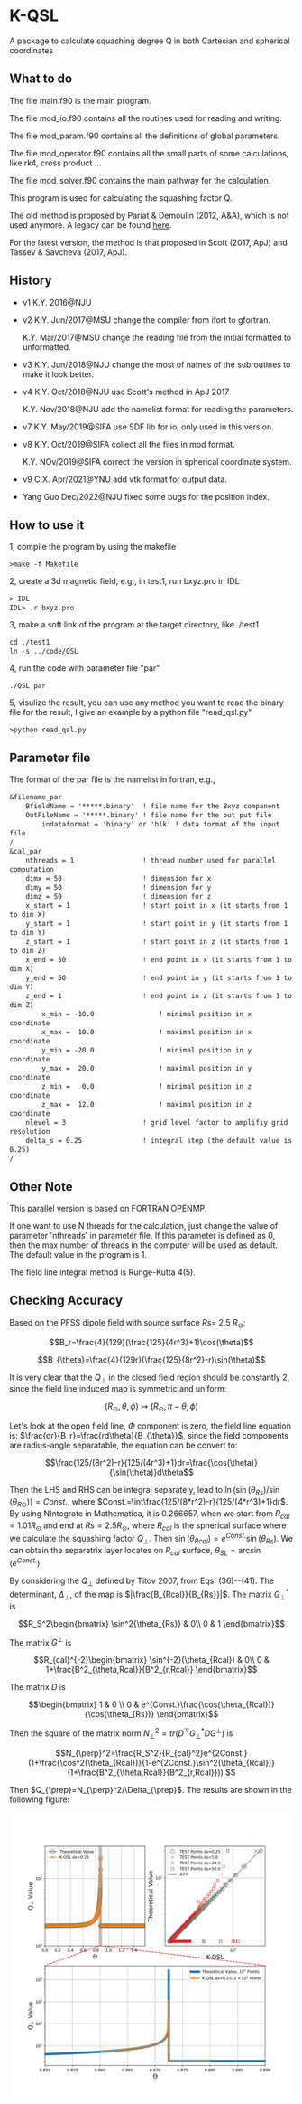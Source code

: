# K-QSL
A package to calculate squashing degree Q in both Cartesian and spherical coordinates

## What to do
The file main.f90 is the main program.

The file mod_io.f90 contains all the routines used for reading and writing.

The file mod_param.f90 contains all the definitions of global parameters.

The file mod_operator.f90 contains all the small parts of some calculations, like rk4, cross product ...

The file mod_solver.f90 contains the main pathway for the calculation.

This program is used for calculating the squashing factor Q.

The old method is proposed by Pariat & Demoulin (2012, A&A), which is not used anymore. A legacy can be found [here](https://github.com/njuguoyang/magnetic_modeling_codes/tree/main/code/QSL).

For the latest version, the method is that proposed in Scott (2017, ApJ) and Tassev & Savcheva (2017, ApJ).

## History
- v1 K.Y. 2016@NJU

- v2 K.Y. Jun/2017@MSU change the compiler from ifort to gfortran.

   K.Y. Mar/2017@MSU change the reading file from the initial formatted to unformatted.
   
- v3 K.Y. Jun/2018@NJU change the most of names of the subroutines to make it look better.

- v4 K.Y. Oct/2018@NJU use Scott's method in ApJ 2017

   K.Y. Nov/2018@NJU add the namelist format for reading the parameters.
   
- v7 K.Y. May/2019@SIFA use SDF lib for io, only used in this version.

- v8 K.Y. Oct/2019@SIFA collect all the files in mod format.

   K.Y. NOv/2019@SIFA correct the version in spherical coordinate system.

- v9 C.X. Apr/2021@YNU add vtk format for output data.

- Yang Guo Dec/2022@NJU fixed some bugs for the position index.

## How to use it
1, compile the program by using the makefile
```
>make -f Makefile
```

2, create a 3d magnetic field, e.g., in test1, run bxyz.pro in IDL
```
> IDL
IDL> .r bxyz.pro
```

3, make a soft link of the program at the target directory, like ./test1
```
cd ./test1
ln -s ../code/QSL
```

4, run the code with parameter file "par"
```
./QSL par
```

5, visulize the result, you can use any method you want to read the binary file for the result, I give an example by a python file "read_qsl.py"
```
>python read_qsl.py
```

## Parameter file
The format of the par file is the namelist in fortran, e.g.,

```
&filename_par
	BfieldName = '*****.binary'  ! file name for the Bxyz companent 
	OutFileName = '*****.binary' ! file name for the out put file
        indataformat = 'binary' or 'blk' ! data format of the input file
/
&cal_par
	nthreads = 1                 ! thread number used for parallel computation
	dimx = 50                    ! dimension for x
	dimy = 50                    ! dimension for y
	dimz = 50                    ! dimension for z
	x_start = 1                  ! start point in x (it starts from 1 to dim X)
	y_start = 1                  ! start point in y (it starts from 1 to dim Y)
	z_start = 1                  ! start point in z (it starts from 1 to dim Z)
	x_end = 50                   ! end point in x (it starts from 1 to dim X)
	y_end = 50                   ! end point in y (it starts from 1 to dim Y)
	z_end = 1                    ! end point in z (it starts from 1 to dim Z)
        x_min = -10.0                ! minimal position in x coordinate
        x_max =  10.0                ! maximal position in x coordinate
        y_min = -20.0                ! minimal position in y coordinate
        y_max =  20.0                ! maximal position in y coordinate
        z_min =   0.0                ! minimal position in z coordinate
        z_max =  12.0                ! maximal position in z coordinate
	nlevel = 3                   ! grid level factor to amplifiy grid resolution 
	delta_s = 0.25               ! integral step (the default value is 0.25)
/
```

## Other Note
This parallel version is based on FORTRAN OPENMP.

If one want to use N threads for the calculation, just change the value of parameter 'nthreads' in parameter file. If this parameter is defined as 0, then the max number of threads in the computer will be used as default. The default value in the program is 1.

The field line integral method is Runge-Kutta 4(5).


## Checking Accuracy
Based on the PFSS dipole field with source surface $Rs$= 2.5 $R_{\odot}$:

$$B_r=\frac{4}{129}(\frac{125}{4r^3}+1)\cos(\theta)$$

$$B_{\theta}=\frac{4}{129r}(\frac{125}{8r^2}-r)\sin(\theta)$$

It is very clear that the $Q_{\perp}$ in the closed field region should be constantly 2, since the field line induced map is symmetric and uniform:

$$(R_{\odot},\theta,\phi)\mapsto(R_{\odot},\pi-\theta,\phi)$$

Let's look at the open field line, $\Phi$ component is zero, the field line equation is: $`\frac{dr}{B_r}=\frac{rd\theta}{B_{\theta}}`$, 
since the field components are radius-angle separatable, the equation can be convert to:

$$\frac{125/(8r^2)-r}{125/(4r^3)+1}dr=\frac{\cos(\theta)}{\sin(\theta)}d\theta$$

Then the LHS and RHS can be integral separately, lead to $`\ln(\sin(\theta_{Rs})/\sin(\theta_{R\odot}))=Const.`$, where $`Const.=\int\frac{125/(8*r^2)-r}{125/(4*r^3)+1}dr`$.
By using NIntegrate in Mathematica, it is 0.266657, when we start from $R_{cal}=1.01R_{\odot}$ and end at $Rs=2.5R_{\odot}$, where $R_{cal}$ is the spherical surface where we calculate the squashing factor $Q_{\perp}$.
Then $`\sin(\theta_{Rcal})=e^{Const.}\sin(\theta_{Rs})`$. We can obtain the separatrix layer locates on $R_{cal}$ surface, $\theta_{SL}=\arcsin(e^{Const.})$.

By considering the $Q_{\perp}$ defined by Titov 2007, from Eqs. (36)--(41).
The determinant, $\Delta_{\perp}$, of the map is $|\frac{B_{Rcal}}{B_{Rs}}|$.
The matrix $G^*_{\perp}$ is

```math
R_S^2\begin{bmatrix}
\sin^2{\theta_{Rs}} & 0\\
0 & 1
\end{bmatrix}
```

The matrix $G^{\perp}$ is
```math
R_{cal}^{-2}\begin{bmatrix}
\sin^{-2}(\theta_{Rcal}) & 0\\
0 & 1+\frac{B^2_{\theta,Rcal}}{B^2_{r,Rcal}}
\end{bmatrix}
```

The matrix $D$ is
```math
\begin{bmatrix}
1 & 0 \\
0 & e^{Const.}\frac{\cos(\theta_{Rcal})}{\cos(\theta_{Rs})}
\end{bmatrix}
```

Then the square of the matrix norm $`N_{\perp}^2=tr(D^{\top}G^*_{\perp}DG^{\perp})`$ is

$$N_{\perp}^2=\frac{R_S^2}{R_{cal}^2}e^{2Const.}(1+\frac{\cos^2(\theta_{Rcal})}{1-e^{2Const.}\sin^2(\theta_{Rcal})}(1+\frac{B^2_{\theta,Rcal}}{B^2_{r,Rcal}})) $$

Then $Q_{\prep}=N_{\perp}^2/\Delta_{\prep}$. The results are shown in the following figure:
<p align="center"><img src="https://raw.githubusercontent.com/Kai-E-Yang/QSL/master/fig/K-QSL_vs_Theory.png" /></p>
